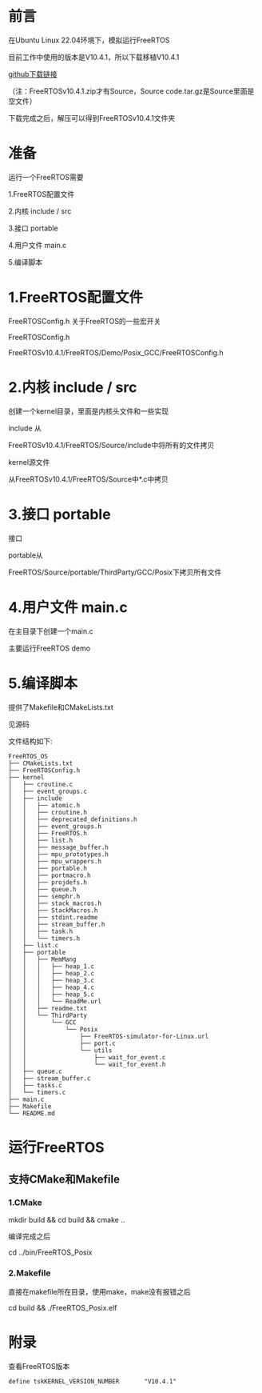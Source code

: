 # 前言

在Ubuntu Linux 22.04环境下，模拟运行FreeRTOS

目前工作中使用的版本是V10.4.1，所以下载移植V10.4.1

[github下载链接](https://github.com/FreeRTOS/FreeRTOS/releases/download/V10.4.1/FreeRTOSv10.4.1.zip)

（注：FreeRTOSv10.4.1.zip才有Source，Source code.tar.gz是Source里面是空文件）

下载完成之后，解压可以得到FreeRTOSv10.4.1文件夹



# 准备

运行一个FreeRTOS需要

1.FreeRTOS配置文件

2.内核 include / src

3.接口 portable

4.用户文件 main.c 

5.编译脚本



# 1.FreeRTOS配置文件

FreeRTOSConfig.h 关于FreeRTOS的一些宏开关

FreeRTOSConfig.h

FreeRTOSv10.4.1/FreeRTOS/Demo/Posix_GCC/FreeRTOSConfig.h



# 2.内核 include / src

创建一个kernel目录，里面是内核头文件和一些实现

include 从

FreeRTOSv10.4.1/FreeRTOS/Source/include中将所有的文件拷贝



kernel源文件

从FreeRTOSv10.4.1/FreeRTOS/Source中*.c中拷贝

# 3.接口 portable

接口

portable从

FreeRTOS/Source/portable/ThirdParty/GCC/Posix下拷贝所有文件



# 4.用户文件 main.c 

在主目录下创建一个main.c

主要运行FreeRTOS demo



# 5.编译脚本

提供了Makefile和CMakeLists.txt

见源码



文件结构如下:

```
FreeRTOS_OS
├── CMakeLists.txt
├── FreeRTOSConfig.h
├── kernel
│   ├── croutine.c
│   ├── event_groups.c
│   ├── include
│   │   ├── atomic.h
│   │   ├── croutine.h
│   │   ├── deprecated_definitions.h
│   │   ├── event_groups.h
│   │   ├── FreeRTOS.h
│   │   ├── list.h
│   │   ├── message_buffer.h
│   │   ├── mpu_prototypes.h
│   │   ├── mpu_wrappers.h
│   │   ├── portable.h
│   │   ├── portmacro.h
│   │   ├── projdefs.h
│   │   ├── queue.h
│   │   ├── semphr.h
│   │   ├── stack_macros.h
│   │   ├── StackMacros.h
│   │   ├── stdint.readme
│   │   ├── stream_buffer.h
│   │   ├── task.h
│   │   └── timers.h
│   ├── list.c
│   ├── portable
│   │   ├── MemMang
│   │   │   ├── heap_1.c
│   │   │   ├── heap_2.c
│   │   │   ├── heap_3.c
│   │   │   ├── heap_4.c
│   │   │   ├── heap_5.c
│   │   │   └── ReadMe.url
│   │   ├── readme.txt
│   │   └── ThirdParty
│   │       └── GCC
│   │           └── Posix
│   │               ├── FreeRTOS-simulator-for-Linux.url
│   │               ├── port.c
│   │               └── utils
│   │                   ├── wait_for_event.c
│   │                   └── wait_for_event.h
│   ├── queue.c
│   ├── stream_buffer.c
│   ├── tasks.c
│   └── timers.c
├── main.c
├── Makefile
└── README.md
```



# 运行FreeRTOS

## 支持CMake和Makefile

### 1.CMake

mkdir build && cd build && cmake .. 

编译完成之后

cd ../bin/FreeRTOS_Posix

### 2.Makefile

直接在makefile所在目录，使用make，make没有报错之后

cd build && ./FreeRTOS_Posix.elf



# 附录

查看FreeRTOS版本

```shell
define tskKERNEL_VERSION_NUMBER       "V10.4.1"
```

## 